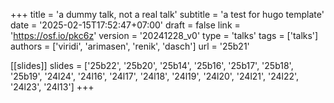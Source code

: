 +++
title = 'a dummy talk, not a real talk'
subtitle = 'a test for hugo template'
date = '2025-02-15T17:52:47+07:00'
draft = false
link = 'https://osf.io/pkc6z'
version = '20241228_v0'
type = 'talks'
tags = ['talks']
authors = ['viridi', 'arimasen', 'renik', 'dasch']
url = '25b21'

[[slides]]
slides = ['25b22', '25b20', '25b14', '25b16', '25b17', '25b18', '25b19', '24l24', '24l16', '24l17', '24l18', '24l19', '24l20', '24l21', '24l22', '24l23', '24l13']
+++
